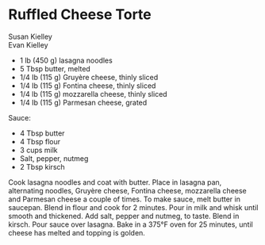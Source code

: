 # Ruffled Cheese Torte

Susan Kielley<br/>
Evan Kielley

- 1 lb (450 g) lasagna noodles
- 5 Tbsp butter, melted
- 1/4 Ib (115 g) Gruyère cheese, thinly sliced
- 1/4 Ib (115 g) Fontina cheese, thinly sliced
- 1/4 lb (115 g) mozzarella cheese, thinly sliced
- 1/4 Ib (115 g) Parmesan cheese, grated

Sauce:

- 4 Tbsp butter
- 4 Tbsp flour
- 3 cups milk
- Salt, pepper, nutmeg
- 2 Tbsp kirsch

Cook lasagna noodles and coat with butter. Place in lasagna pan, alternating noodles, Gruyère cheese, Fontina cheese, mozzarella cheese and Parmesan cheese a couple of times. To make sauce, melt butter in saucepan. Blend in flour and cook for 2 minutes. Pour in milk and whisk until smooth and thickened. Add salt, pepper and nutmeg, to taste.  Blend in kirsch. Pour sauce over lasagna. Bake in a 375°F oven for 25 minutes, until cheese has melted and topping is golden.